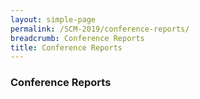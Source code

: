 ```yaml
---
layout: simple-page
permalink: /SCM-2019/conference-reports/
breadcrumb: Conference Reports
title: Conference Reports
---
```


### **Conference Reports**

